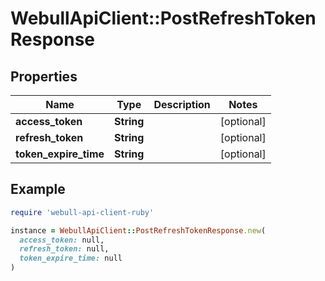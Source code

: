 # WebullApiClient::PostRefreshTokenResponse

## Properties

| Name | Type | Description | Notes |
| ---- | ---- | ----------- | ----- |
| **access_token** | **String** |  | [optional] |
| **refresh_token** | **String** |  | [optional] |
| **token_expire_time** | **String** |  | [optional] |

## Example

```ruby
require 'webull-api-client-ruby'

instance = WebullApiClient::PostRefreshTokenResponse.new(
  access_token: null,
  refresh_token: null,
  token_expire_time: null
)
```

